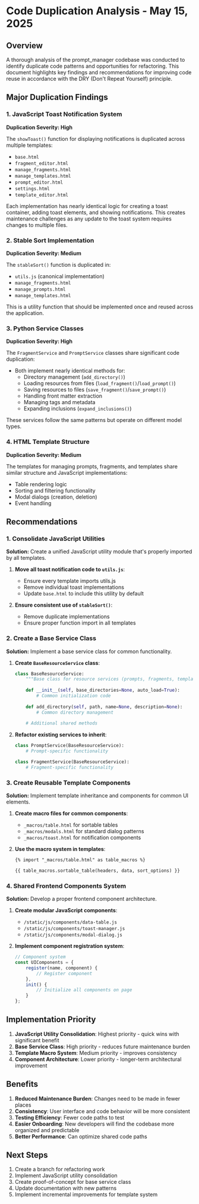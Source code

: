 # Code Duplication Analysis - May 15, 2025

## Overview

A thorough analysis of the prompt_manager codebase was conducted to identify duplicate code patterns and opportunities for refactoring. This document highlights key findings and recommendations for improving code reuse in accordance with the DRY (Don't Repeat Yourself) principle.

## Major Duplication Findings

### 1. JavaScript Toast Notification System

**Duplication Severity: High**

The `showToast()` function for displaying notifications is duplicated across multiple templates:
- `base.html`
- `fragment_editor.html`
- `manage_fragments.html`
- `manage_templates.html`
- `prompt_editor.html`
- `settings.html`
- `template_editor.html`

Each implementation has nearly identical logic for creating a toast container, adding toast elements, and showing notifications. This creates maintenance challenges as any update to the toast system requires changes to multiple files.

### 2. Stable Sort Implementation

**Duplication Severity: Medium**

The `stableSort()` function is duplicated in:
- `utils.js` (canonical implementation)
- `manage_fragments.html`
- `manage_prompts.html`
- `manage_templates.html`

This is a utility function that should be implemented once and reused across the application.

### 3. Python Service Classes

**Duplication Severity: High**

The `FragmentService` and `PromptService` classes share significant code duplication:

- Both implement nearly identical methods for:
  - Directory management (`add_directory()`)
  - Loading resources from files (`load_fragment()`/`load_prompt()`)
  - Saving resources to files (`save_fragment()`/`save_prompt()`)
  - Handling front matter extraction
  - Managing tags and metadata
  - Expanding inclusions (`expand_inclusions()`)

These services follow the same patterns but operate on different model types.

### 4. HTML Template Structure

**Duplication Severity: Medium**

The templates for managing prompts, fragments, and templates share similar structure and JavaScript implementations:
- Table rendering logic
- Sorting and filtering functionality
- Modal dialogs (creation, deletion)
- Event handling

## Recommendations

### 1. Consolidate JavaScript Utilities

**Solution:** Create a unified JavaScript utility module that's properly imported by all templates.

1. **Move all toast notification code to `utils.js`**:
   - Ensure every template imports utils.js
   - Remove individual toast implementations
   - Update `base.html` to include this utility by default

2. **Ensure consistent use of `stableSort()`**:
   - Remove duplicate implementations
   - Ensure proper function import in all templates

### 2. Create a Base Service Class

**Solution:** Implement a base service class for common functionality.

1. **Create `BaseResourceService` class**:
   ```python
   class BaseResourceService:
       """Base class for resource services (prompts, fragments, templates)."""
       
       def __init__(self, base_directories=None, auto_load=True):
           # Common initialization code
           
       def add_directory(self, path, name=None, description=None):
           # Common directory management
           
       # Additional shared methods
   ```

2. **Refactor existing services to inherit**:
   ```python
   class PromptService(BaseResourceService):
       # Prompt-specific functionality
   
   class FragmentService(BaseResourceService):
       # Fragment-specific functionality
   ```

### 3. Create Reusable Template Components

**Solution:** Implement template inheritance and components for common UI elements.

1. **Create macro files for common components**:
   - `_macros/table.html` for sortable tables
   - `_macros/modals.html` for standard dialog patterns
   - `_macros/toast.html` for notification components

2. **Use the macro system in templates**:
   ```html
   {% import "_macros/table.html" as table_macros %}
   
   {{ table_macros.sortable_table(headers, data, sort_options) }}
   ```

### 4. Shared Frontend Components System

**Solution:** Develop a proper frontend component architecture.

1. **Create modular JavaScript components**:
   - `/static/js/components/data-table.js`
   - `/static/js/components/toast-manager.js`
   - `/static/js/components/modal-dialog.js`

2. **Implement component registration system**:
   ```javascript
   // Component system
   const UIComponents = {
       register(name, component) {
           // Register component
       },
       init() {
           // Initialize all components on page
       }
   };
   ```

## Implementation Priority

1. **JavaScript Utility Consolidation**: Highest priority - quick wins with significant benefit
2. **Base Service Class**: High priority - reduces future maintenance burden
3. **Template Macro System**: Medium priority - improves consistency
4. **Component Architecture**: Lower priority - longer-term architectural improvement

## Benefits

1. **Reduced Maintenance Burden**: Changes need to be made in fewer places
2. **Consistency**: User interface and code behavior will be more consistent
3. **Testing Efficiency**: Fewer code paths to test
4. **Easier Onboarding**: New developers will find the codebase more organized and predictable
5. **Better Performance**: Can optimize shared code paths

## Next Steps

1. Create a branch for refactoring work
2. Implement JavaScript utility consolidation
3. Create proof-of-concept for base service class
4. Update documentation with new patterns
5. Implement incremental improvements for template system
